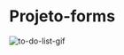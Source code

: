 # Projeto-forms
![to-do-list-gif](https://user-images.githubusercontent.com/92415527/177166483-522732ea-5a46-440f-a29e-314f46c77103.gif)
